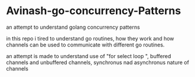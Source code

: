 # Avinash-go-concurrency-Patterns
an attempt to understand golang concurrency patterns

in this repo i tired to understand go routines, how they work  and how channels can be used to communicate with different go routines.

an attempt is made to understand use of "for select loop ", buffered channels and unbuffered channels, synchronus nad asynchronus nature of channels
